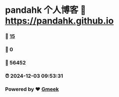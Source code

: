 # pandahk 个人博客 :link: https://pandahk.github.io 
### :page_facing_up: [15](https://pandahk.github.io/tag.html) 
### :speech_balloon: 0 
### :hibiscus: 56452 
### :alarm_clock: 2024-12-03 09:53:31 
### Powered by :heart: [Gmeek](https://github.com/Meekdai/Gmeek)
